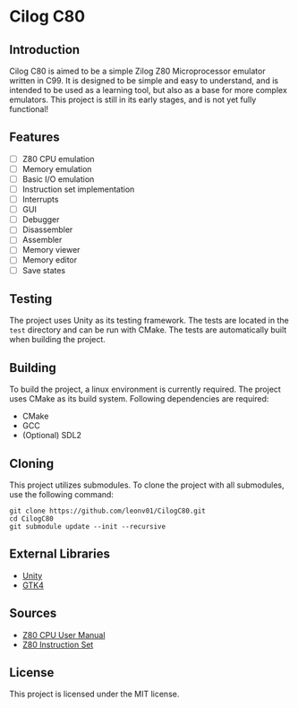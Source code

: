 # Cilog C80
## Introduction
Cilog C80 is aimed to be a simple Zilog Z80 Microprocessor emulator written in C99. It is designed to be simple and easy to understand, and is intended to be used as a learning tool, but also as a base for more complex emulators. This project is still in its early stages, and is not yet fully functional!

## Features
- [ ] Z80 CPU emulation
- [ ] Memory emulation
- [ ] Basic I/O emulation
- [ ] Instruction set implementation
- [ ] Interrupts
- [ ] GUI
- [ ] Debugger
- [ ] Disassembler
- [ ] Assembler
- [ ] Memory viewer
- [ ] Memory editor
- [ ] Save states

## Testing
The project uses Unity as its testing framework. The tests are located in the `test` directory and can be run with CMake. The tests are automatically built when building the project.

## Building
To build the project, a linux environment is currently required. The project uses CMake as its build system. Following dependencies are required:
- CMake
- GCC
- (Optional) SDL2

## Cloning
This project utilizes submodules. To clone the project with all submodules, use the following command:
```
git clone https://github.com/leonv01/CilogC80.git
cd CilogC80
git submodule update --init --recursive
```

## External Libraries
- [Unity](https://github.com/ThrowTheSwitch/Unity)
- [GTK4](https://www.gtk.org/)

## Sources
- [Z80 CPU User Manual](https://www.zilog.com/docs/z80/um0080.pdf)
- [Z80 Instruction Set](https://clrhome.org/table/)


## License
This project is licensed under the MIT license.